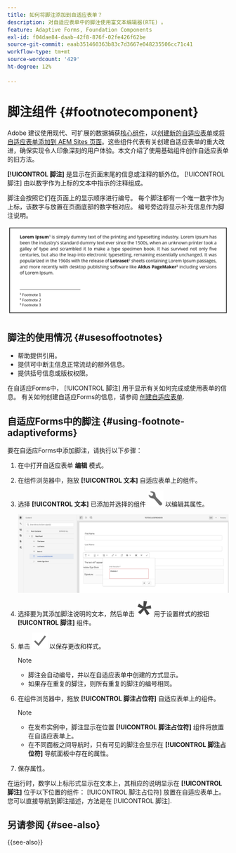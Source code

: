 ```yaml
---
title: 如何将脚注添加到自适应表单？
description: 对自适应表单中的脚注使用富文本编辑器(RTE) 。
feature: Adaptive Forms, Foundation Components
exl-id: f04dae84-daab-42f8-876f-02fe426f62be
source-git-commit: eaab351460363b83c7d3667e048235506cc71c41
workflow-type: tm+mt
source-wordcount: '429'
ht-degree: 12%

---
```


# 脚注组件 {#footnotecomponent}

<span class="preview">Adobe 建议使用现代、可扩展的数据捕获[核心组件](https://experienceleague.adobe.com/docs/experience-manager-core-components/using/adaptive-forms/introduction.html)，以[创建新的自适应表单](/help/forms/creating-adaptive-form-core-components.md)或[将自适应表单添加到 AEM Sites 页面](/help/forms/create-or-add-an-adaptive-form-to-aem-sites-page.md)。这些组件代表有关创建自适应表单的重大改进，确保实现令人印象深刻的用户体验。本文介绍了使用基础组件创作自适应表单的旧方法。</span>

**[!UICONTROL 脚注]** 是显示在页面末尾的信息或注释的额外位。 [!UICONTROL 脚注] 由以数字作为上标的文本中指示的注释组成。

脚注会按照它们在页面上的显示顺序进行编号。 每个脚注都有一个唯一数字作为上标，该数字与放置在页面底部的数字相对应。 编号旁边将显示补充信息作为脚注说明。

![脚注描述](/help/forms/assets/footnote_description.png)


## 脚注的使用情况 {#usesoffootnotes}

* 帮助提供引用。
* 提供可中断主信息正常流动的额外信息。
* 提供括号信息或版权权限。

在自适应Forms中， [!UICONTROL 脚注] 用于显示有关如何完成或使用表单的信息。 有关如何创建自适应Forms的信息，请参阅 [创建自适应表单](https://experienceleague.adobe.com/docs/experience-manager-cloud-service/content/forms/create-an-adaptive-form/create-an-adaptive-form-on-forms-cs/creating-adaptive-form.html).

## 自适应Forms中的脚注 {#using-footnote-adaptiveforms}

要在自适应Forms中添加脚注，请执行以下步骤：
1. 在中打开自适应表单 **编辑** 模式。
1. 在组件浏览器中，拖放 **[!UICONTROL 文本]** 自适应表单上的组件。
1. 选择 **[!UICONTROL 文本]** 已添加并选择的组件 ![cmppr](assets/configure-icon.svg) 以编辑其属性。

   ![自适应Forms中的脚注](/help/forms/assets/footnote_rte.png)

1. 选择要为其添加脚注说明的文本，然后单击  ![星形](/help/forms/assets/asterisk.svg) 用于设置样式的按钮 **[!UICONTROL 脚注]** 组件。

1. 单击 ![check](/help/forms/assets/save_icon.svg) 以保存更改和样式。

   >[!NOTE]
   >
   >* 脚注会自动编号，并以在自适应表单中创建的方式显示。
   >* 如果存在重复的脚注，则所有重复的脚注的编号相同。

1. 在组件浏览器中，拖放 **[!UICONTROL 脚注占位符]** 自适应表单上的组件。
   >[!NOTE]
   >
   >* 在发布实例中，脚注显示在位置 **[!UICONTROL 脚注占位符]** 组件将放置在自适应表单上。
   >* 在不同面板之间导航时，只有可见的脚注会显示在 **[!UICONTROL 脚注占位符]** 导航面板中存在的属性。

1. 保存属性。

在运行时，数字以上标形式显示在文本上，其相应的说明显示在 **[!UICONTROL 脚注]** 位于以下位置的组件： [!UICONTROL 脚注占位符] 放置在自适应表单上。 您可以直接导航到脚注描述，方法是在 [!UICONTROL 脚注].


## 另请参阅 {#see-also}

{{see-also}}